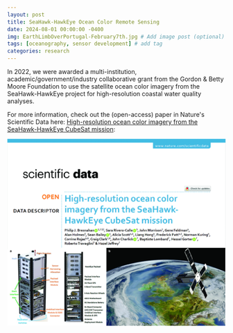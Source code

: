 ```yaml
---
layout: post
title: SeaHawk-HawkEye Ocean Color Remote Sensing
date: 2024-08-01 00:00:00 -0400
img: EarthLimbOverPortugal-February7th.jpg # Add image post (optional)
tags: [oceanography, sensor development] # add tag
categories: research
---
```


In 2022, we were awarded a multi-institution, academic/government/industry collaborative grant from the Gordon & Betty Moore Foundation to use the satellite ocean color imagery from the SeaHawk-HawkEye project for high-resolution coastal water quality analyses. 

For more information, check out the (open-access) paper in Nature's Scientific Data here: [High-resolution ocean color imagery from the SeaHawk-HawkEye CubeSat mission](https://www.nature.com/articles/s41597-024-04076-4):

<a href="https://www.nature.com/articles/s41597-024-04076-4">
    <img src="../assets/img/SeaHawk_SciData.jpg" alt="High-resolution ocean color imagery data">
</a>